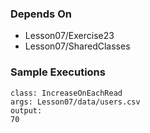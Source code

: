 ### Depends On

- Lesson07/Exercise23
- Lesson07/SharedClasses

### Sample Executions

```
class: IncreaseOnEachRead
args: Lesson07/data/users.csv
output:
70
```